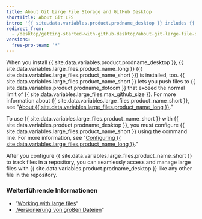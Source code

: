 ```yaml
---
title: About Git Large File Storage and GitHub Desktop
shortTitle: About Git LFS
intro: '{{ site.data.variables.product.prodname_desktop }} includes {{ site.data.variables.large_files.product_name_long }} for managing large files.'
redirect_from:
  - /desktop/getting-started-with-github-desktop/about-git-large-file-storage-and-github-desktop
versions:
  free-pro-team: '*'
---
```


When you install {{ site.data.variables.product.prodname_desktop }}, {{ site.data.variables.large_files.product_name_long }} ({{ site.data.variables.large_files.product_name_short }}) is installed, too. {{ site.data.variables.large_files.product_name_short }} lets you push files to {{ site.data.variables.product.prodname_dotcom }} that exceed the normal limit of {{ site.data.variables.large_files.max_github_size }}. For more information about {{ site.data.variables.large_files.product_name_short }}, see "[About {{ site.data.variables.large_files.product_name_long }}](/github/managing-large-files/about-git-large-file-storage)."

To use {{ site.data.variables.large_files.product_name_short }} with {{ site.data.variables.product.prodname_desktop }}, you must configure {{ site.data.variables.large_files.product_name_short }} using the command line. For more information, see "[Configuring {{ site.data.variables.large_files.product_name_long }}](/github/managing-large-files/configuring-git-large-file-storage)."

After you configure {{ site.data.variables.large_files.product_name_short }} to track files in a repository, you can seamlessly access and manage large files with {{ site.data.variables.product.prodname_desktop }} like any other file in the repository.

### Weiterführende Informationen
- "[Working with large files](/github/managing-large-files/working-with-large-files)"
- „[Versionierung von großen Dateien](/github/managing-large-files/versioning-large-files)“
